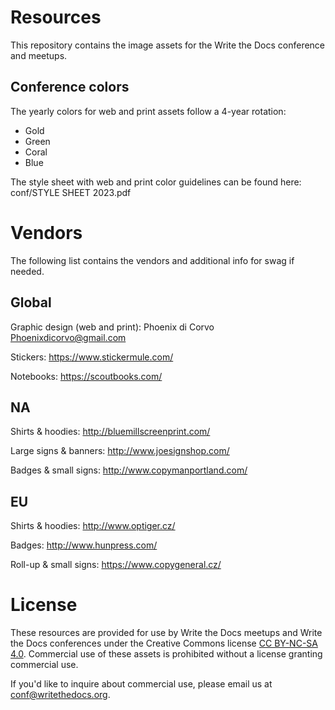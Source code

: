# Resources

This repository contains the image assets for the Write the Docs conference and
meetups.

## Conference colors

The yearly colors for web and print assets follow a 4-year rotation:

- Gold
- Green 
- Coral 
- Blue

The style sheet with web and print color guidelines can be found here: conf/STYLE SHEET 2023.pdf

# Vendors

The following list contains the vendors and additional info for swag if needed.

## Global

Graphic design (web and print): Phoenix di Corvo Phoenixdicorvo@gmail.com

Stickers: https://www.stickermule.com/

Notebooks: https://scoutbooks.com/

## NA

Shirts & hoodies: http://bluemillscreenprint.com/

Large signs & banners: http://www.joesignshop.com/

Badges & small signs: http://www.copymanportland.com/

## EU

Shirts & hoodies: http://www.optiger.cz/

Badges: http://www.hunpress.com/

Roll-up & small signs: https://www.copygeneral.cz/

# License

These resources are provided for use by Write the Docs meetups and Write the
Docs conferences under the Creative Commons license [CC BY-NC-SA 4.0][license].
Commercial use of these assets is prohibited without a license granting
commercial use.

If you'd like to inquire about commercial use,
please email us at conf@writethedocs.org.

[license]: http://creativecommons.org/licenses/by-nc-sa/4.0/

